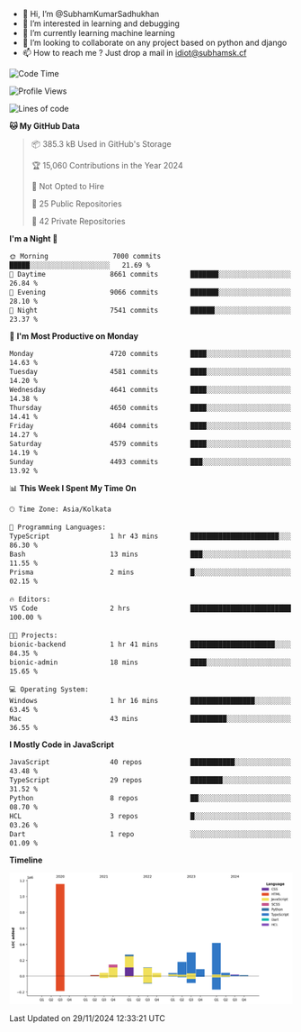 - 👋 Hi, I’m @SubhamKumarSadhukhan
- 👀 I’m interested in learning and debugging
- 🌱 I’m currently learning machine learning
- 💞️ I’m looking to collaborate on any project based on python and django
- 📫 How to reach me ?
      Just drop a mail in idiot@subhamsk.cf

<!---
SubhamKumarSadhukhan/SubhamKumarSadhukhan is a ✨ special ✨ repository because its `README.md` (this file) appears on your GitHub profile.
You can click the Preview link to take a look at your changes.
--->


<!--START_SECTION:waka-->
![Code Time](http://img.shields.io/badge/Code%20Time-2%2C651%20hrs%2047%20mins-blue)

![Profile Views](http://img.shields.io/badge/Profile%20Views-0-blue)

![Lines of code](https://img.shields.io/badge/From%20Hello%20World%20I%27ve%20Written-2.9%20million%20lines%20of%20code-blue)

**🐱 My GitHub Data** 

> 📦 385.3 kB Used in GitHub's Storage 
 > 
> 🏆 15,060 Contributions in the Year 2024
 > 
> 🚫 Not Opted to Hire
 > 
> 📜 25 Public Repositories 
 > 
> 🔑 42 Private Repositories 
 > 
**I'm a Night 🦉** 

```text
🌞 Morning                7000 commits        █████░░░░░░░░░░░░░░░░░░░░   21.69 % 
🌆 Daytime                8661 commits        ███████░░░░░░░░░░░░░░░░░░   26.84 % 
🌃 Evening                9066 commits        ███████░░░░░░░░░░░░░░░░░░   28.10 % 
🌙 Night                  7541 commits        ██████░░░░░░░░░░░░░░░░░░░   23.37 % 
```
📅 **I'm Most Productive on Monday** 

```text
Monday                   4720 commits        ████░░░░░░░░░░░░░░░░░░░░░   14.63 % 
Tuesday                  4581 commits        ████░░░░░░░░░░░░░░░░░░░░░   14.20 % 
Wednesday                4641 commits        ████░░░░░░░░░░░░░░░░░░░░░   14.38 % 
Thursday                 4650 commits        ████░░░░░░░░░░░░░░░░░░░░░   14.41 % 
Friday                   4604 commits        ████░░░░░░░░░░░░░░░░░░░░░   14.27 % 
Saturday                 4579 commits        ████░░░░░░░░░░░░░░░░░░░░░   14.19 % 
Sunday                   4493 commits        ███░░░░░░░░░░░░░░░░░░░░░░   13.92 % 
```


📊 **This Week I Spent My Time On** 

```text
🕑︎ Time Zone: Asia/Kolkata

💬 Programming Languages: 
TypeScript               1 hr 43 mins        ██████████████████████░░░   86.30 % 
Bash                     13 mins             ███░░░░░░░░░░░░░░░░░░░░░░   11.55 % 
Prisma                   2 mins              █░░░░░░░░░░░░░░░░░░░░░░░░   02.15 % 

🔥 Editors: 
VS Code                  2 hrs               █████████████████████████   100.00 % 

🐱‍💻 Projects: 
bionic-backend           1 hr 41 mins        █████████████████████░░░░   84.35 % 
bionic-admin             18 mins             ████░░░░░░░░░░░░░░░░░░░░░   15.65 % 

💻 Operating System: 
Windows                  1 hr 16 mins        ████████████████░░░░░░░░░   63.45 % 
Mac                      43 mins             █████████░░░░░░░░░░░░░░░░   36.55 % 
```

**I Mostly Code in JavaScript** 

```text
JavaScript               40 repos            ███████████░░░░░░░░░░░░░░   43.48 % 
TypeScript               29 repos            ████████░░░░░░░░░░░░░░░░░   31.52 % 
Python                   8 repos             ██░░░░░░░░░░░░░░░░░░░░░░░   08.70 % 
HCL                      3 repos             █░░░░░░░░░░░░░░░░░░░░░░░░   03.26 % 
Dart                     1 repo              ░░░░░░░░░░░░░░░░░░░░░░░░░   01.09 % 
```



**Timeline**

![Lines of Code chart](https://raw.githubusercontent.com/SubhamKumarSadhukhan/SubhamKumarSadhukhan/main/assets/bar_graph.png)


 Last Updated on 29/11/2024 12:33:21 UTC
<!--END_SECTION:waka-->
